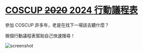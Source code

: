 [COSCUP ~~2020~~ 2024 行動議程表](https://qbane.github.io/COSCUP_Agenda/)
=================

參加 COSCUP 許多年，老是在找下一場該去聽什麼？

做個行動議程表幫助自己快速搜尋！

![screenshot](screenshot.png?raw=true)

